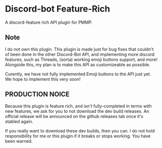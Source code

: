 
# Discord-bot Feature-Rich
A discord-feature rich API plugin for PMMP.


## Note
I do not own this plugin. This plugin is made just for bug fixes that couldn't of been done in the other Discord-Bot API, and implementing more discord features, such as Threads, (sorta) working emoji buttons support, and more!
Alongside this, my plan is to make this API as customizeable as possible.

Curently, we have not fully implemented Emoji buttons to the API just yet.
We hope to implement this very soon!

## PRODUCTION NOICE

Because this plugin is feature rich, and isn't fully-completed in terms with new features, we ask for you to not download the dev build releases. An official release will be announced on the github releases tab once it's stabled again.

If you really want to download these dev builds, then you can. I do not hold responsibility for me or this plugin if it breaks or stops working. You have been warned.
